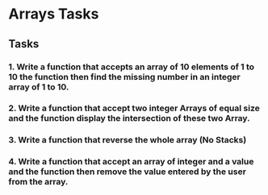 # Arrays Tasks

## Tasks
### 1. Write a function that accepts an array of 10 elements of 1 to 10 the function then find the missing number in an integer array of 1 to 10.
### 2. Write a function that accept two integer Arrays of equal size and the function display the intersection of these two Array.
### 3. Write a function that reverse the whole array (No Stacks)
### 4. Write a function that accept an array of integer and a value and the function then remove the value entered by the user from the array.